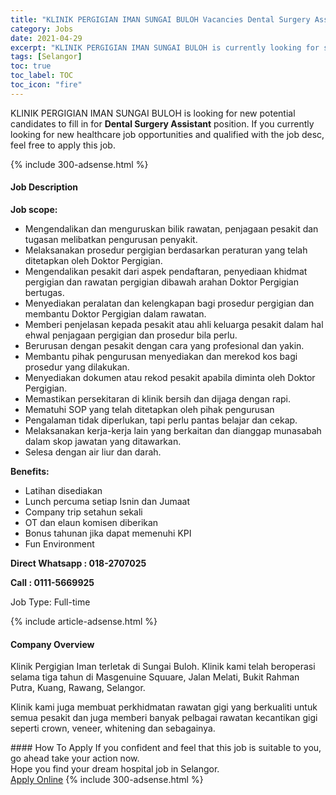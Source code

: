 ```yaml
---
title: "KLINIK PERGIGIAN IMAN SUNGAI BULOH Vacancies Dental Surgery Assistant" 
category: Jobs 
date: 2021-04-29 
excerpt: "KLINIK PERGIGIAN IMAN SUNGAI BULOH is currently looking for suitable person to fill in the Dental Surgery Assistant which positioned at Selangor" 
tags: [Selangor] 
toc: true 
toc_label: TOC 
toc_icon: "fire" 
--- 
```


<p>KLINIK PERGIGIAN IMAN SUNGAI BULOH is looking for new potential candidates to fill in for <b>Dental Surgery Assistant</b> position. If you currently looking for new healthcare job opportunities and qualified with the job desc, feel free to apply this job.
</p>{% include 300-adsense.html %} 
<div><div><h4>Job Description</h4></div><div><div><span><div><p><strong>Job scope:</strong></p><ul><li>Mengendalikan dan menguruskan bilik rawatan, penjagaan pesakit dan tugasan melibatkan pengurusan penyakit.</li><li>Melaksanakan prosedur pergigian berdasarkan peraturan yang telah ditetapkan oleh Doktor Pergigian.</li><li>Mengendalikan pesakit dari aspek pendaftaran, penyediaan khidmat pergigian dan rawatan pergigian dibawah arahan Doktor Pergigian bertugas.</li><li>Menyediakan peralatan dan kelengkapan bagi prosedur pergigian dan membantu Doktor Pergigian dalam rawatan.</li><li>Memberi penjelasan kepada pesakit atau ahli keluarga pesakit dalam hal ehwal penjagaan pergigian dan prosedur bila perlu.</li><li>Berurusan dengan pesakit dengan cara yang profesional dan yakin.</li><li>Membantu pihak pengurusan menyediakan dan merekod kos bagi prosedur yang dilakukan.</li><li>Menyediakan dokumen atau rekod pesakit apabila diminta oleh Doktor Pergigian.</li><li>Memastikan persekitaran di klinik bersih dan dijaga dengan rapi.</li><li>Mematuhi SOP yang telah ditetapkan oleh pihak pengurusan</li><li>Pengalaman tidak diperlukan, tapi perlu pantas belajar dan cekap.</li><li>Melaksanakan kerja-kerja lain yang berkaitan dan dianggap munasabah dalam skop jawatan yang ditawarkan.</li><li>Selesa dengan air liur dan darah.</li></ul><p><strong>Benefits:</strong></p><ul><li>Latihan disediakan</li><li>Lunch percuma setiap Isnin dan Jumaat</li><li>Company trip setahun sekali</li><li>OT dan elaun komisen diberikan</li><li>Bonus tahunan jika dapat memenuhi KPI</li><li>Fun Environment</li></ul><p><strong>Direct Whatsapp : 018-2707025</strong></p><p><strong>Call : 0111-5669925</strong></p><p>Job Type: Full-time</p></div></span></div></div></div> 
{% include article-adsense.html %} 
<div><div><h4>Company Overview</h4></div><div><div><span><div><p>Klinik Pergigian Iman terletak di Sungai Buloh. Klinik kami telah beroperasi selama tiga tahun di Masgenuine Squuare, Jalan Melati, Bukit Rahman Putra, Kuang, Rawang, Selangor.</p><p>Klinik kami juga membuat perkhidmatan rawatan gigi yang berkualiti untuk semua pesakit dan juga memberi banyak pelbagai rawatan kecantikan gigi seperti crown, veneer, whitening dan sebagainya.</p></div></span></div></div></div> 
#### How To Apply 
If you confident and feel that this job is suitable to you, go ahead take your action now. <br/> 
Hope you find your dream hospital job in Selangor. <br/> 
<a href="https://www.jobstreet.com.my/en/job/dental-surgery-assistant-4552770?jobId=jobstreet-my-job-4552770" class="btn btn--warning" target="_blank" rel="nofollow noopenner">Apply Online</a> 
{% include 300-adsense.html %} 